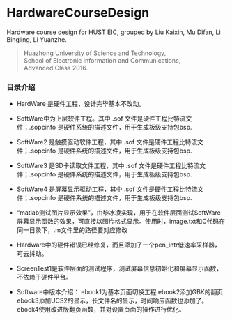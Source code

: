 # HardwareCourseDesign
Hardware course design for HUST EIC, grouped by Liu Kaixin, Mu Difan, Li Bingling, Li Yuanzhe.

> Huazhong University of Science and Technology, </br>
School of Electronic Information and Communications, </br>
Advanced Class 2016.</br>

### 目录介绍
- HardWare 是硬件工程，设计完毕基本不改动。
- SoftWare中为上层软件工程。其中 .sof 文件是硬件工程比特流文件；.sopcinfo 是硬件系统的描述文件，用于生成板级支持包bsp. 
- SoftWare2 是触摸驱动软件工程，其中 .sof 文件是硬件工程比特流文件；.sopcinfo 是硬件系统的描述文件，用于生成板级支持包bsp. 
- SoftWare3 是SD卡读取文件工程，其中 .sof 文件是硬件工程比特流文件；.sopcinfo 是硬件系统的描述文件，用于生成板级支持包bsp. 
- SoftWare4 是屏幕显示驱动工程，其中 .sof 文件是硬件工程比特流文件；.sopcinfo 是硬件系统的描述文件，用于生成板级支持包bsp. 



- “matlab测试图片显示效果”，由黎冰凌实现，用于在软件层面测试SoftWare屏幕显示函数的效果，可直接以图片格式显示。使用时，image.txt和C代码在同一目录下，.m文件里的路径要对应修改

- Hardware中的硬件错误已经修复，而且添加了一个pen_intr低速率采样器，可去抖动。

- ScreenTest1是软件层面的测试程序，测试屏幕信息初始化和屏幕显示函数，不依赖于硬件平台。




- Software中版本介绍：
  ebook1为基本页面切换工程
  ebook2添加GBK的翻页
  ebook3添加UCS2的显示，长文件名的显示，时间响应函数也添加了。
  ebook4使用改进版翻页函数，并对设置页面的操作进行优化。